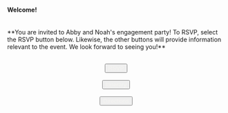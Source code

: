 #### **Welcome!** 
<br>
**You are invited to Abby and Noah's engagement party! To RSVP, select the RSVP button below. Likewise, the other buttons will provide information relevant to the event. We look forward to seeing you!**
<br> <br> 
<p align="center">
<a href="https://githerdone17.github.io/MyPerfectWedding/SubPages/RSVP">
    <button style="color: #f5f4f1;">
        RSVP
    </button>
</a>
    <br> <br>
<a href="https://githerdone17.github.io/MyPerfectWedding/SubPages/Itinerary">
    <button style="color: #f5f4f1;">
        Itinerary
    </button>
</a>
    <br> <br>
<a href="https://www.google.com/maps?q=1600+Amphitheatre+Parkway,+Mountain+View,+CA" target="_blank">
    <button style="color: #f5f4f1;">
        Directions
    </button>
</a>
</p>



